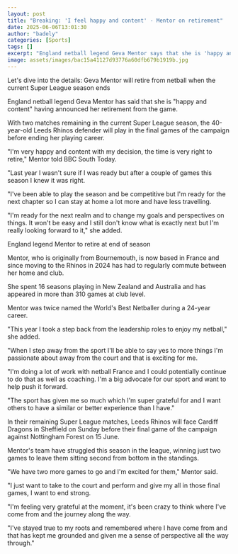 ```yaml
---
layout: post
title: "Breaking: 'I feel happy and content' - Mentor on retirement"
date: 2025-06-06T13:01:30
author: "badely"
categories: [Sports]
tags: []
excerpt: "England netball legend Geva Mentor says that she is 'happy and content' having announced her retirement from the game."
image: assets/images/bac15a41127d93776a60dfb679b1919b.jpg
---
```


Let's dive into the details: Geva Mentor will retire from netball when the current Super League season ends

England netball legend Geva Mentor has said that she is "happy and content" having announced her retirement from the game. 

With two matches remaining in the current Super League season, the 40-year-old Leeds Rhinos defender will play in the final games of the campaign before ending her playing career.

"I'm very happy and content with my decision, the time is very right to retire," Mentor told BBC South Today.

"Last year I wasn't sure if I was ready but after a couple of games this season I knew it was right.

"I've been able to play the season and be competitive but I'm ready for the next chapter so I can stay at home a lot more and have less travelling.

"I'm ready for the next realm and to change my goals and perspectives on things. It won't be easy and I still don't know what is exactly next but I'm really looking forward to it," she added. 

England legend Mentor to retire at end of season

Mentor, who is originally from Bournemouth, is now based in France and since moving to the Rhinos in 2024 has had to regularly commute between her home and club. 

She spent 16 seasons playing in New Zealand and Australia and has appeared in more than 310 games at club level.

Mentor was twice named the World's Best Netballer during a 24-year career. 

"This year I took a step back from the leadership roles to enjoy my netball," she added.

"When I step away from the sport I'll be able to say yes to more things I'm passionate about away from the court and that is exciting for me.

"I'm doing a lot of work with netball France and I could potentially continue to do that as well as coaching. I'm a big advocate for our sport and want to help push it forward.

"The sport has given me so much which I'm super grateful for and I want others to have a similar or better experience than I have." 

In their remaining Super League matches, Leeds Rhinos will face Cardiff Dragons in Sheffield on Sunday before their final game of the campaign against Nottingham Forest on 15 June.

Mentor's team have struggled this season in the league, winning just two games to leave them sitting second from bottom in the standings. 

"We have two more games to go and I'm excited for them," Mentor said.

"I just want to take to the court and perform and give my all in those final games, I want to end strong.

"I'm feeling very grateful at the moment, it's been crazy to think where I've come from and the journey along the way.

"I've stayed true to my roots and remembered where I have come from and that has kept me grounded and given me a sense of perspective all the way through." 

